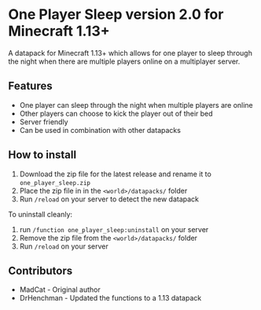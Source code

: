 # One Player Sleep version 2.0 for Minecraft 1.13+

A datapack for Minecraft 1.13+ which allows for one player
to sleep through the night when there are multiple players online on
a multiplayer server.

## Features

* One player can sleep through the night when multiple players are online
* Other players can choose to kick the player out of their bed
* Server friendly
* Can be used in combination with other datapacks

## How to install

1. Download the zip file for the latest release and rename it to `one_player_sleep.zip`
2. Place the zip file in in the `<world>/datapacks/` folder
3. Run `/reload` on your server to detect the new datapack

To uninstall cleanly:

1. run `/function one_player_sleep:uninstall` on your server
2. Remove the zip file from the `<world>/datapacks/` folder
3. Run `/reload` on your server

## Contributors

* MadCat - Original author
* DrHenchman - Updated the functions to a 1.13 datapack
